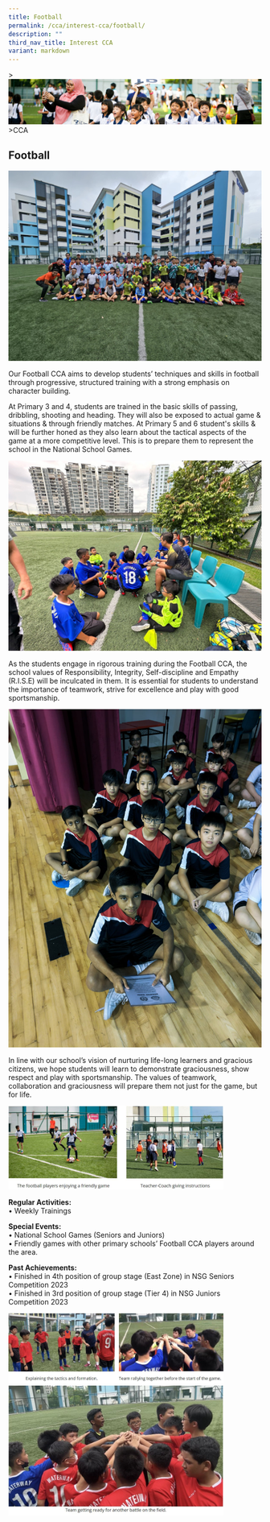```yaml
---
title: Football
permalink: /cca/interest-cca/football/
description: ""
third_nav_title: Interest CCA
variant: markdown
---
```

&gt;![](/images/CCA/CCA_02.jpg)
&gt;CCA

## Football

![](/images/CCA/Football/Friendly_game_with_other_schools_2023.jpg)

Our Football CCA aims to develop students’ techniques and skills in football through progressive, structured training with a strong emphasis on character building.

At Primary 3 and 4, students are trained in the basic skills of passing, dribbling, shooting and heading. They will also be exposed to actual game &amp; situations &amp; through friendly matches. At Primary 5 and 6 student's skills &amp; will be further honed as they also learn about the tactical aspects of the game at a more competitive level. This is to prepare them to represent the school in the National School Games.

![](/images/CCA/Football/Juniors_School_Team_2023.jpg)

As the students engage in rigorous training during the Football CCA, the school values of Responsibility, Integrity, Self-discipline and Empathy (R.I.S.E) will be inculcated in them. It is essential for students to understand the importance of teamwork, strive for excellence and play with good sportsmanship.

![](/images/CCA/Football/NSG_Oath_Taking_Ceremony_2024.jpg)
		 
In line with our school’s vision of nurturing life-long learners and gracious citizens, we hope students will learn to demonstrate graciousness, show respect and play with sportsmanship. The values of teamwork, collaboration and graciousness will prepare them not just for the game, but for life.		 

<img src="/images/CCA/Football%204.jpg" style="width:85%">

**Regular Activities:** <br>
•	Weekly Trainings

**Special Events:** <br>
•	National School Games (Seniors and Juniors) <br>
•	Friendly games with other primary schools’ Football CCA players around the area.

**Past Achievements:** <br>
•	Finished in 4th position of group stage (East Zone) in NSG Seniors Competition 2023 <br>
•	Finished in 3rd position of group stage (Tier 4) in NSG Juniors Competition 2023 


<img src="/images/CCA/Football%205.jpg" style="width:85%">
		 
<img src="/images/CCA/Football%206.jpg" style="width:85%">